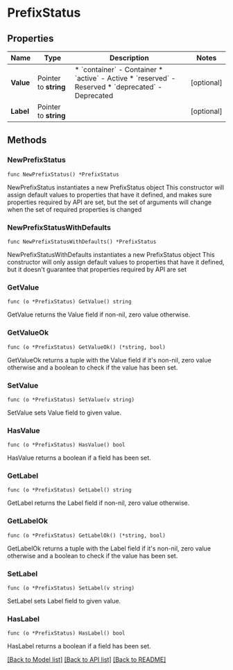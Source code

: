 # PrefixStatus

## Properties

Name | Type | Description | Notes
------------ | ------------- | ------------- | -------------
**Value** | Pointer to **string** | * &#x60;container&#x60; - Container * &#x60;active&#x60; - Active * &#x60;reserved&#x60; - Reserved * &#x60;deprecated&#x60; - Deprecated | [optional] 
**Label** | Pointer to **string** |  | [optional] 

## Methods

### NewPrefixStatus

`func NewPrefixStatus() *PrefixStatus`

NewPrefixStatus instantiates a new PrefixStatus object
This constructor will assign default values to properties that have it defined,
and makes sure properties required by API are set, but the set of arguments
will change when the set of required properties is changed

### NewPrefixStatusWithDefaults

`func NewPrefixStatusWithDefaults() *PrefixStatus`

NewPrefixStatusWithDefaults instantiates a new PrefixStatus object
This constructor will only assign default values to properties that have it defined,
but it doesn't guarantee that properties required by API are set

### GetValue

`func (o *PrefixStatus) GetValue() string`

GetValue returns the Value field if non-nil, zero value otherwise.

### GetValueOk

`func (o *PrefixStatus) GetValueOk() (*string, bool)`

GetValueOk returns a tuple with the Value field if it's non-nil, zero value otherwise
and a boolean to check if the value has been set.

### SetValue

`func (o *PrefixStatus) SetValue(v string)`

SetValue sets Value field to given value.

### HasValue

`func (o *PrefixStatus) HasValue() bool`

HasValue returns a boolean if a field has been set.

### GetLabel

`func (o *PrefixStatus) GetLabel() string`

GetLabel returns the Label field if non-nil, zero value otherwise.

### GetLabelOk

`func (o *PrefixStatus) GetLabelOk() (*string, bool)`

GetLabelOk returns a tuple with the Label field if it's non-nil, zero value otherwise
and a boolean to check if the value has been set.

### SetLabel

`func (o *PrefixStatus) SetLabel(v string)`

SetLabel sets Label field to given value.

### HasLabel

`func (o *PrefixStatus) HasLabel() bool`

HasLabel returns a boolean if a field has been set.


[[Back to Model list]](../README.md#documentation-for-models) [[Back to API list]](../README.md#documentation-for-api-endpoints) [[Back to README]](../README.md)


